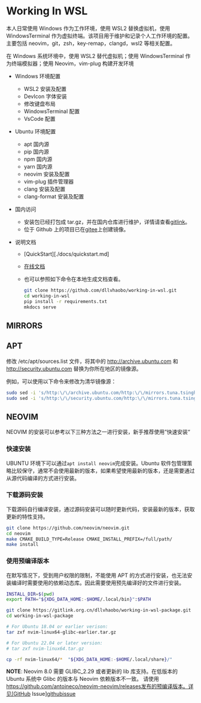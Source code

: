 # Working In WSL

本人日常使用 Windows 作为工作环境，使用 WSL2 替换虚拟机，使用 WindowsTerminal 作为虚拟终端。该项目用于维护和记录个人工作环境的配置。主要包括 neovim，git，zsh，key-remap，clangd，wsl2 等相关配置。

在 Windows 系统环境中，使用 WSL2 替代虚拟机；使用 WindowsTerminal 作为终端模拟器；使用 Neovim，vim-plug 构建开发环境

- Windows 环境配置
  - WSL2 安装及配置
  - DevIcon 字体安装
  - 修改键盘布局
  - WindowsTerminal 配置
  - VsCode 配置
- Ubuntu 环境配置
  - apt 国内源
  - pip 国内源
  - npm 国内源
  - yarn 国内源
  - neovim 安装及配置
  - vim-plug 插件管理器
  - clang 安装及配置
  - clang-format 安装及配置
- 国内访问
  - 安装包已经打包成 tar.gz，并在国内仓库进行维护，详情请查看[gitlink][]。
  - 位于 Github 上的项目已在[gitee][]上创建镜像。
- 说明文档

  - [QuickStart][./docs/quickstart.md]
  - [在线文档][readthedocs.io]
  - 也可以参照如下命令在本地生成文档查看。

    ```bash
    git clone https://github.com/dllvhaobo/working-in-wsl.git
    cd working-in-wsl
    pip install -r requirements.txt
    mkdocs serve
    ```

## MIRRORS

## APT

修改 /etc/apt/sources.list 文件，将其中的 http://archive.ubuntu.com 和 http://security.ubuntu.com 替换为你所在地区的镜像源。

例如，可以使用以下命令来修改为清华镜像源：

```bash
sudo sed -i 's/http:\/\/archive.ubuntu.com/http:\/\/mirrors.tuna.tsinghua.edu.cn/g' /etc/apt/sources.list
sudo sed -i 's/http:\/\/security.ubuntu.com/http:\/\/mirrors.tuna.tsinghua.edu.cn/g' /etc/apt/sources.list
```

## NEOVIM

NEOVIM 的安装可以参考以下三种方法之一进行安装，新手推荐使用”快速安装“

### 快速安装

UBUNTU 环境下可以通过`apt install neovim`完成安装。Ubuntu 软件包管理策略比较保守，通常不会使用最新的版本，如果希望使用最新的版本，还是需要通过从源代码编译的方式进行安装。

### 下载源码安装

下载源码自行编译安装，通过源码安装可以随时更新代码，安装最新的版本，获取更新的特性支持。

```bash
git clone https://github.com/neovim/neovim.git
cd neovim
make CMAKE_BUILD_TYPE=Release CMAKE_INSTALL_PREFIX=/full/path/
make install
```

### 使用预编译版本

在默写情况下，受到用户权限的限制，不能使用 APT 的方式进行安装，也无法安装编译时需要使用的依赖动态库。因此需要使用预先编译好的文件进行安装。

```bash
INSTALL_DIR=$(pwd)
export PATH="${XDG_DATA_HOME:-$HOME/.local/bin}":$PATH

git clone https://gitlink.org.cn/dllvhaobo/working-in-wsl-package.git
cd working-in-wsl-package

# For Ubuntu 18.04 or earlier verison:
tar zxf nvim-linux64-glibc-earlier.tar.gz

# For Ubuntu 22.04 or later version:
# tar zxf nvim-linux64.tar.gz

cp -rf nvim-linux64/*  "${XDG_DATA_HOME:-$HOME/.local/share}/"
```

**NOTE**: Neovim 8.0 需要 GLIBC_2.29 或者更新的 lib 库支持。在低版本的 Ubuntu 系统中 Glibc 的版本与 Neovim 依赖版本不一致。
请使用 https://github.com/antoineco/neovim-neovim/releases发布的预编译版本。详见[GitHub Issue][githubissue]

[gitee]: https://gitee.com/dllvhaobo/dashboard/projects
[gitlink]: https://www.gitlink.org.cn/dllvhaobo/working-in-wsl-package
[readthedocs.io]: https://workinginwsl.readthedocs.io
[im-select]: https://github.com/daipeihust/im-select
[githubissue]: https://github.com/neovim/neovim/issues/19711#issuecomment-1214241593
[neovim用户手册]: https://neovim.io/doc/user/
[neovim-install-from-package]: https://github.com/neovim/neovim/wiki/Installing-Neovim#install-from-package
[package-for-ubuntu-18.04]: https://www.gitlink.org.cn/dllvhaobo/working-in-wsl-package/tree/main/nvim-linux64-glibc-earlier.tar.gz
[working-in-wsl-package]: https://gitlink.org.cn/dllvhaobo/working-in-wsl-package.git
